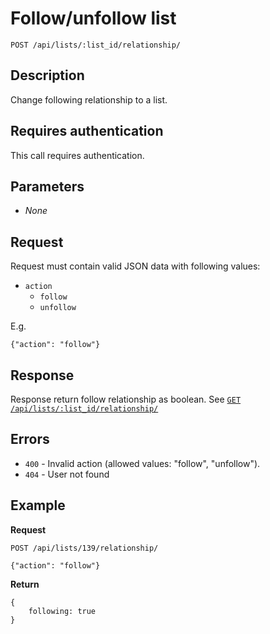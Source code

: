 # Follow/unfollow list

    POST /api/lists/:list_id/relationship/

## Description

Change following relationship to a list.

## Requires authentication

This call requires authentication.

## Parameters

- _None_

## Request

Request must contain valid JSON data with following values:

- <code>action</code>
    - <code>follow</code>
    - <code>unfollow</code>

E.g.

    {"action": "follow"}

## Response

Response return follow relationship as boolean. See [<code>GET /api/lists/:list_id/relationship/</code>](https://github.com/kippt/api-documentation/blob/master/endpoints/users/GET_lists_id_relationship.md)

## Errors

- <code>400</code> - Invalid action (allowed values: "follow", "unfollow").
- <code>404</code> - User not found

## Example
**Request**

    POST /api/lists/139/relationship/

    {"action": "follow"}

**Return**

    {
        following: true
    }